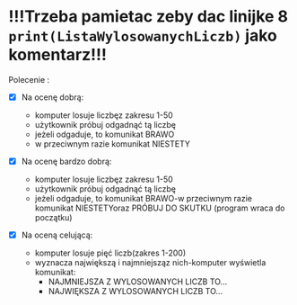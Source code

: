 # !!!Trzeba pamietac zeby dac linijke 8 ` print(ListaWylosowanychLiczb)` jako komentarz!!!


Polecenie :
- [x] Na ocenę dobrą:
  - komputer losuje liczbęz zakresu 1-50
  - użytkownik próbuj odgadnąć tą liczbę
  - jeżeli odgaduje, to komunikat BRAWO
  - w przeciwnym razie komunikat NIESTETY

- [x] Na ocenę bardzo dobrą:
  - komputer losuje liczbęz zakresu 1-50
  - użytkownik próbuj odgadnąć tą liczbę
  - jeżeli odgaduje, to komunikat BRAWO-w przeciwnym razie komunikat NIESTETYoraz PRÓBUJ DO SKUTKU (program wraca do początku)

- [x] Na oceną celującą:
  - komputer losuje pięć liczb(zakres 1-200)
  - wyznacza największą i najmniejsząz nich-komputer wyświetla komunikat:
    - NAJMNIEJSZA Z WYLOSOWANYCH LICZB TO...
    - NAJWIĘKSZA Z WYLOSOWANYCH LICZB TO...
